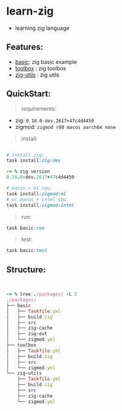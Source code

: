 # learn-zig

- learning zig language

## Features:

- [basic](./packages/basic/): zig basic example
- [toolbox](./packages/toolbox/) : zig toolbox
- [zig-utils](./packages/zig-utils/) : zig utils

## QuickStart:

> requirements:

- zig: `0.10.0-dev.2617+47c4d4450`
- zigmod: `zigmod r80 macos aarch64 none`

> install:

```ruby

# install zig:
task install:zig:dev

-> % zig version
0.10.0-dev.2617+47c4d4450

# macos + m1 cpu:
task install:zigmod:m1
# or macos + intel cpu
task install:zigmod:intel


```

> run:

```ruby
task basic:run
```

> test:

```ruby
task basic:test
```

## Structure:

```ruby


-> % tree ./packages/ -L 2
./packages/
├── basic
│   ├── Taskfile.yml
│   ├── build.zig
│   ├── src
│   ├── zig-cache
│   ├── zig-out
│   └── zigmod.yml
├── toolbox
│   ├── Taskfile.yml
│   ├── build.zig
│   ├── src
│   └── zigmod.yml
└── zig-utils
    ├── Taskfile.yml
    ├── build.zig
    ├── src
    ├── zig-cache
    └── zigmod.yml



```
